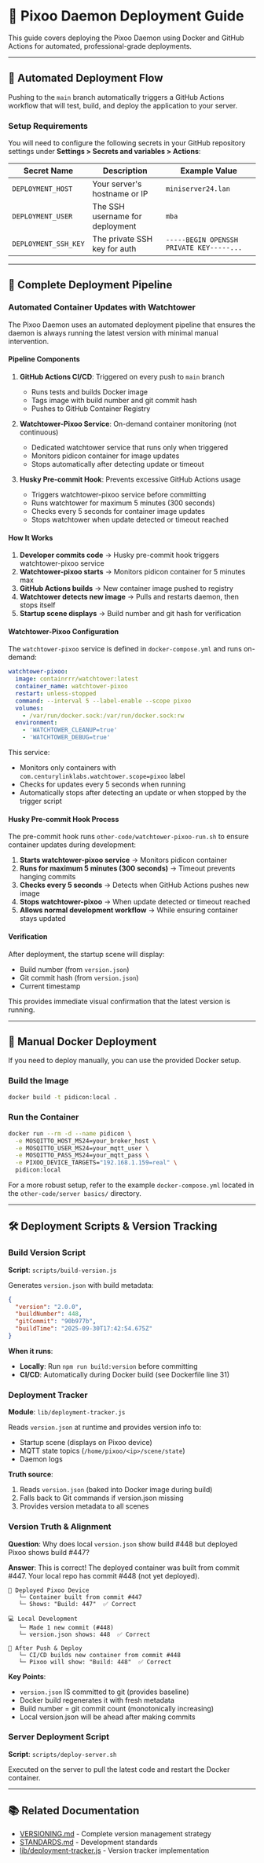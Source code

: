 # 🚀 Pixoo Daemon Deployment Guide

This guide covers deploying the Pixoo Daemon using Docker and GitHub Actions for
automated, professional-grade deployments.

---

## 🔄 Automated Deployment Flow

Pushing to the `main` branch automatically triggers a GitHub Actions workflow that
will test, build, and deploy the application to your server.

### Setup Requirements

You will need to configure the following secrets in your GitHub repository settings
under **Settings > Secrets and variables > Actions**:

| Secret Name          | Description                     | Example Value                            |
| -------------------- | ------------------------------- | ---------------------------------------- |
| `DEPLOYMENT_HOST`    | Your server's hostname or IP    | `miniserver24.lan`                       |
| `DEPLOYMENT_USER`    | The SSH username for deployment | `mba`                                    |
| `DEPLOYMENT_SSH_KEY` | The private SSH key for auth    | `-----BEGIN OPENSSH PRIVATE KEY-----...` |

---

## 🔄 Complete Deployment Pipeline

### Automated Container Updates with Watchtower

The Pixoo Daemon uses an automated deployment pipeline that ensures the daemon is always
running the latest version with minimal manual intervention.

#### Pipeline Components

1. **GitHub Actions CI/CD**: Triggered on every push to `main` branch
   - Runs tests and builds Docker image
   - Tags image with build number and git commit hash
   - Pushes to GitHub Container Registry

2. **Watchtower-Pixoo Service**: On-demand container monitoring (not continuous)
   - Dedicated watchtower service that runs only when triggered
   - Monitors pidicon container for image updates
   - Stops automatically after detecting update or timeout

3. **Husky Pre-commit Hook**: Prevents excessive GitHub Actions usage
   - Triggers watchtower-pixoo service before committing
   - Runs watchtower for maximum 5 minutes (300 seconds)
   - Checks every 5 seconds for container image updates
   - Stops watchtower when update detected or timeout reached

#### How It Works

1. **Developer commits code** → Husky pre-commit hook triggers watchtower-pixoo service
2. **Watchtower-pixoo starts** → Monitors pidicon container for 5 minutes max
3. **GitHub Actions builds** → New container image pushed to registry
4. **Watchtower detects new image** → Pulls and restarts daemon, then stops itself
5. **Startup scene displays** → Build number and git hash for verification

#### Watchtower-Pixoo Configuration

The `watchtower-pixoo` service is defined in `docker-compose.yml` and runs on-demand:

```yaml
watchtower-pixoo:
  image: containrrr/watchtower:latest
  container_name: watchtower-pixoo
  restart: unless-stopped
  command: --interval 5 --label-enable --scope pixoo
  volumes:
    - /var/run/docker.sock:/var/run/docker.sock:rw
  environment:
    - 'WATCHTOWER_CLEANUP=true'
    - 'WATCHTOWER_DEBUG=true'
```

This service:

- Monitors only containers with `com.centurylinklabs.watchtower.scope=pixoo` label
- Checks for updates every 5 seconds when running
- Automatically stops after detecting an update or when stopped by the trigger script

#### Husky Pre-commit Hook Process

The pre-commit hook runs `other-code/watchtower-pixoo-run.sh` to ensure container updates during development:

1. **Starts watchtower-pixoo service** → Monitors pidicon container
2. **Runs for maximum 5 minutes (300 seconds)** → Timeout prevents hanging commits
3. **Checks every 5 seconds** → Detects when GitHub Actions pushes new image
4. **Stops watchtower-pixoo** → When update detected or timeout reached
5. **Allows normal development workflow** → While ensuring container stays updated

#### Verification

After deployment, the startup scene will display:

- Build number (from `version.json`)
- Git commit hash (from `version.json`)
- Current timestamp

This provides immediate visual confirmation that the latest version is running.

---

## 🐳 Manual Docker Deployment

If you need to deploy manually, you can use the provided Docker setup.

### Build the Image

```bash
docker build -t pidicon:local .
```

### Run the Container

```bash
docker run --rm -d --name pidicon \
  -e MOSQITTO_HOST_MS24=your_broker_host \
  -e MOSQITTO_USER_MS24=your_mqtt_user \
  -e MOSQITTO_PASS_MS24=your_mqtt_pass \
  -e PIXOO_DEVICE_TARGETS="192.168.1.159=real" \
  pidicon:local
```

For a more robust setup, refer to the example `docker-compose.yml` located in
the `other-code/server basics/` directory.

---

## 🛠️ Deployment Scripts & Version Tracking

### Build Version Script

**Script**: `scripts/build-version.js`

Generates `version.json` with build metadata:

```json
{
  "version": "2.0.0",
  "buildNumber": 448,
  "gitCommit": "90b977b",
  "buildTime": "2025-09-30T17:42:54.675Z"
}
```

**When it runs**:

- **Locally**: Run `npm run build:version` before committing
- **CI/CD**: Automatically during Docker build (see Dockerfile line 31)

### Deployment Tracker

**Module**: `lib/deployment-tracker.js`

Reads `version.json` at runtime and provides version info to:

- Startup scene (displays on Pixoo device)
- MQTT state topics (`/home/pixoo/<ip>/scene/state`)
- Daemon logs

**Truth source**:

1. Reads `version.json` (baked into Docker image during build)
2. Falls back to Git commands if version.json missing
3. Provides version metadata to all scenes

### Version Truth & Alignment

**Question**: Why does local `version.json` show build #448 but deployed Pixoo
shows build #447?

**Answer**: This is correct! The deployed container was built from commit #447.
Your local repo has commit #448 (not yet deployed).

```text
📱 Deployed Pixoo Device
   └─ Container built from commit #447
   └─ Shows: "Build: 447"  ✅ Correct

💻 Local Development
   └─ Made 1 new commit (#448)
   └─ version.json shows: 448  ✅ Correct

🚀 After Push & Deploy
   └─ CI/CD builds new container from commit #448
   └─ Pixoo will show: "Build: 448"  ✅ Correct
```

**Key Points**:

- `version.json` IS committed to git (provides baseline)
- Docker build regenerates it with fresh metadata
- Build number = git commit count (monotonically increasing)
- Local version.json will be ahead after making commits

### Server Deployment Script

**Script**: `scripts/deploy-server.sh`

Executed on the server to pull the latest code and restart the Docker container.

---

## 📚 Related Documentation

- [VERSIONING.md](./VERSIONING.md) - Complete version management strategy
- [STANDARDS.md](./STANDARDS.md) - Development standards
- [lib/deployment-tracker.js](./lib/deployment-tracker.js) - Version tracker implementation
